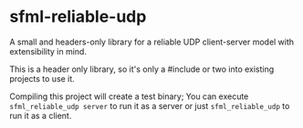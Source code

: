 # sfml-reliable-udp
A small and headers-only library for a reliable UDP client-server model with extensibility in mind.

This is a header only library, so it's only a #include or two into existing projects to use it.

Compiling this project will create a test binary; You can execute `sfml_reliable_udp server` to run it as a server or just `sfml_reliable_udp` to run it as a client.